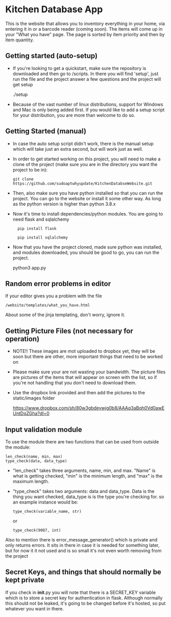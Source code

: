 # Kitchen Database App

This is the website that allows you to inventory everything in your home, via entering it
in or a barcode reader (coming soon). The items will come up in your "What you have" page. The page is sorted by item priority and then by item quantity.

## Getting started (auto-setup)

- If you're looking to get a quickstart, make sure the repository is downloaded and then go to /scripts. In there you will find 'setup', just run the file and the project answer a few questions and the project will get setup

    ./setup

- Because of the vast number of linux distributions, support for Windows and Mac is only being added first. If you would like to add a setup script for your distribution, you are more than welcome to do so.

## Getting Started (manual)

- In case the auto setup script didn't work, there is the manual setup which will take just an extra second, but will work just as well.

- In order to get started working on this project, you will need to make a clone of the project (make sure you are in the directory you want the project to be in):

      git clone https://github.com/sudoaptwhyupdate/KitchenDatabseWebsite.git

- Then, also make sure you have python installed so that you can run the project. You can go to the website or install it some other way. As long as the python version is higher than python 3.8.x
- Now it's time to install dependencies/python modules. You are going to need flask and sqlalchemy

        pip install flask
    
        pip install sqlalchemy

- Now that you have the project cloned, made sure python was installed, and modules downloaded, you should be good to go, you can run the project.

    python3 app.py

## Random error problems in editor

If your editor gives you a problem with the file

    /website/templates/what_you_have.html

About some of the jinja templating, don't worry, ignore it.

## Getting Picture Files (not necessary for operation)

- NOTE!! These images are mot uploaded to dropbox yet, they will be soon but there are other, more important things that need to be worked on
- Please make sure your are not wasting your bandwidth. The picture files are pictures of the items that will appear on screen with the list, so if you're not handling that you don't need to download them.
- Use the dropbox link provided and then add the pictures to the static/images folder

    https://www.dropbox.com/sh/80w3gbdeywjg0b8/AAAq3aBqh0Vd0awEUntDqZGha?dl=0

## Input validation module

To use the module there are two functions that can be used from outside the module:

    len_check(name, min, max)
    type_check(data, data_type)

- "len_check" takes three arguments, name, min, and max. "Name" is what is getting checked, "min" is the minimum length, and "max" is the maximum length.
- "type_check" takes two arguments: data and data_type. Data is the thing you want checked, data_type is is the type you're checking for. so an example instance would be:

      type_check(variable_name, str)

    or

      type_check(9087, int)

Also to mention there is error_message_generator() which is private and only returns errors.
It sits in there in case it is needed for something later, but for now it it not used and is so
small it's not even worth removing from the project

## Secret Keys, and things that should normally be kept private

If you check in __init__.py you will note that there is a SECRET_KEY variable
which is to store a secret key for authentication in flask. Although normally this should
not be leaked, it's going to be changed before it's hosted, so put whatever you want in there.
